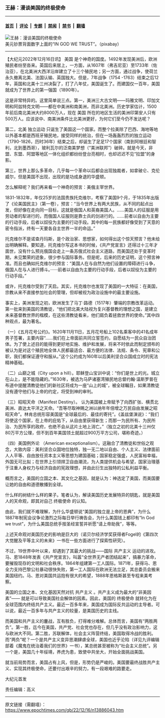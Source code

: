 ### 王赫：漫谈美国的终极使命

---

#### [首页](../../../..?n13886043) &nbsp;|&nbsp; [评论](../../../../../epoch-comment?n13886043) &nbsp;|&nbsp; [专题](../../../../../epoch-special?n13886043) &nbsp;|&nbsp; [禁闻](../../../../../epoch-news?n13886043) &nbsp;|&nbsp; [禁书](../../../../../books?n13886043) &nbsp;|&nbsp; [翻墙](https://github.com/gfw-breaker/nogfw/blob/master/README.md?n13886043)


<div><img alt="王赫：漫谈美国的终极使命" class="attachment-djy_600_400 size-djy_600_400 wp-post-image" src="https://i.epochtimes.com/assets/uploads/2019/09/one-3125379_1920-600x400.jpg"/>
<div class="caption">
 美元钞票背面数字上面的“IN GOD WE TRUST”。（pixabay）
</div></div><hr/><div class="post_content" id="artbody" itemprop="articleBody">
 <!-- article content begin -->
 <p>
  【大纪元2022年12月16日讯】
  <ok href="https://www.epochtimes.com/gb/tag/%E7%BE%8E%E5%9B%BD.html">
   美国
  </ok>
  是个神奇的国度。1492年发现美洲后，欧洲殖民者纷至沓来。英国后来居上，一方面，从1607年（弗吉尼亚）至1733年（佐治亚），在北美洲大西洋沿岸建立了十三个殖民地；另一方面，通过战争，使荷兰永久撤离北美、法国认输、英国独大。但是，7年战争（1754 -1763）结束之后12年，英国和北美十三州决裂了，打了八年仗，美国诞生了。而建国仅一百年，美国就成为了世界上的第一强国（1890年）。
 </p>
 <p>
  这是非常特异的。这里简单说三点。第一，美洲三大古文明——玛雅文明、印加文明和阿兹特克文明——都在中美洲和南美洲，而非北美洲。历史学家估计，1500年前后南北美洲大约8000万人，现在
  <ok href="https://www.epochtimes.com/gb/tag/%E7%BE%8E%E5%9B%BD.html">
   美国
  </ok>
  所在的地区生活的美洲印第安人只有500万人。应该说中、南美洲条件比北美洲更好，为何它们至今仍不发达呢？
 </p>
 <p>
  第二，北美
  <ok href="https://www.epochtimes.com/gb/tag/%E7%8B%AC%E7%AB%8B%E8%BF%90%E5%8A%A8.html">
   独立运动
  </ok>
  只诞生了美国这一个国家。而整个拉美除了巴西、海地等地以外基本都是西班牙殖民地，接受同样的统治，但在一场轰轰烈烈的独立运动（1790-1826，历时36年）结束之后，却诞生了足足17个国家（南到阿根廷和智利，北到墨西哥），玻利瓦尔的泛南美梦想（“美洲联邦”）破碎。就是今天，非盟、东盟、阿盟等地区一体化组织都纷纷登台亮相时，也却迟迟不见“拉盟”的身影。
 </p>
 <p>
  第三，世界上那么多革命，几乎每一个革命以后都会出现独裁者，如拿破仑、克伦威尔，但是美国不出现，出现的是功成身退的华盛顿。
 </p>
 <p>
  怎么解释呢？我们再来看一个神奇的预言：美俄主宰世界。
 </p>
 <p>
  1831-1832年，年仅25岁的法国贵族托克维尔，考察了美国9个月，于1835年出版了《论美国民主》（第一卷），预言：“当今世界上有两大民族，从不同的起点出发，但好像在走向同一目标，这就是俄国人和英裔美国人。……美国人的征服是用劳动者的犁进行的，而俄国人征服则是靠士兵的剑进行的。……前者以自由为主要的行动手段，后者以奴役为主要的行动手段。其中的每一民族都好像受到了天意的密令指派，终有一天要各自主世界一半的命运。”
 </p>
 <p>
  托克维尔不是诺查丹玛斯，是个政治家、思想家，如何得出这个惊天预言？他未给出明确解释。要知道，托克维尔写这本书的时候，《共产党宣言》还得过十三年才面世，没有什么预兆俄国会走上一条苏俄式社会主义道路，而美国还处于变革时期，未见繁荣的迹象，很少参与国际事务。但是呢，后来的历史证明，这个预言神准。而且也确如托克维尔的预言：“美国人在与自然为他们设置的障碍进行斗争，俄国人在与人进行搏斗。······前者以自由为主要的行动手段，后者以奴役为主要的行动手段。”
 </p>
 <p>
  或许，托克维尔受到了天启。其实，托克维尔也发现了美国的一大特征：在美国，宗教从来不直接参加社会的管理，但却被视为政治设施中的最主要设施。
 </p>
 <p>
  事实上，美洲发现之初，欧洲发生了马丁·路德（1517年）肇端的宗教改革运动。第一批来到美国的清教徒，“他们把北美大陆视为复兴基督教的理想之国，是建立未来基督教世界的楷模，在这些清教徒看来，他们肩负着拯救世界的使命。”其中四种观点，最为著名。
 </p>
 <p>
  （一）《五月花号公约》。1620年11月11日，五月花号船上102名乘客中的41名成年男子签署，主要内容“……我们在上帝面前共同立誓签约，自愿结为一民众自治团体。为了使上述目的能得到更好地实施、维护和发展，将来不时依此而制定颁布的被认为是对这个殖民地全体人民都最适合、最方便的法律、法规、条令、宪章和公职，我们都保证遵守和服从。”这个公约成为160年以后美利坚合众国成立时的宪法精神基础。
 </p>
 <p>
  （二）山巅之城（City upon a hill）。耶稣登山宝训中说：“你们是世上的光。城立在山上，是不能隐藏的。”1630年，被选为马萨诸塞湾殖民地总督约翰·温斯罗普在布道中提醒清教徒他们的新社区将成为一座“山上的城”，被全球瞩目，如果清教徒没有遵守他们与上帝的约定，将受到神的审判。
 </p>
 <p>
  （三）昭昭天命（Manifest Destiny）。 认为美国被上帝赋予了向西扩张、横贯北美洲、直达太平洋之天命。“吾等尽取神赐之洲以纳年年倍增之万民自由发展之昭昭天命”。林肯总统形容美国是“全球最后的、最佳的寄托”。《盖兹堡演说》：“我们将使这个国家，在上帝的庇佑下，从自由里获得新生；而那一为民所有、为民所治、为民所享的政府，也绝不会从这片土地上消亡。”（独立之初的北美十三州仅80万平方公理，但不到百年美国领土就超过900万平方公司，堪称奇迹。）
 </p>
 <p>
  （四）美国例外论 （American exceptionalism）。这融合了清教徒和世俗之观念，大致内容：美利坚合众国地位独特，独一无二地以自由、个人主义、法律面前人人平等、自由放任资本主义等思想为建国基础；国家稳定强盛，人民富裕幸福，外国无可比拟；在世界上引领捍卫自由潮流，为人类提供机会与希望，国家治理基于注重人身权力与经济自由的宪政理想，并由此衍生出独特的公私利益平衡。
 </p>
 <p>
  概而言之，美国的立国之本、其文化之基因，就是认为：神选定了美国，而美国要让她的自由和道德散播到全球。
 </p>
 <p>
  什么样的树结什么样的果子。笔者认为，解读美国历史发展特异的钥匙，就是美国人的天命观，即其对自己
  <ok href="https://www.epochtimes.com/gb/tag/%E7%BB%88%E6%9E%81%E4%BD%BF%E5%91%BD.html">
   终极使命
  </ok>
  的认知。
 </p>
 <p>
  由此，我们就不难理解，为什么华盛顿说“美国的独立是上帝的恩典”，为什么1887年制宪会议争论激烈之际每日举行祷告会，为什么美国钱上都印有“In God we trust”，为什么美国总统手按圣经宣誓并祈愿“请上帝助我”，等等。
 </p>
 <p>
  上述天命观对美国历史的影响是巨大的（诺贝尔经济学奖获得者Fogel的《第四次大觉醒及平等主义的未来》一书在一些方面进行了探索性研究）。
 </p>
 <p>
  不过，19世界中叶以来，却遇到了其最大的挑战——国际
  <ok href="https://www.epochtimes.com/gb/tag/%E5%85%B1%E4%BA%A7%E4%B8%BB%E4%B9%89.html">
   共产主义
  </ok>
  运动的进攻。马、恩1848年发表《共产党宣言》，叫嚣“全世界无产者团结起来”，搞暴力革命，要摧毁现存的文明和社会秩序。1864年组建第一工人国际。1871年，获得马、恩全力支持巴黎公社暴动很快失败，第一工人国际在欧洲无法立足，其总委员会搬来美国纽约。马、恩对美国共运抱有很大的希望，1888年恩格斯甚至专程来美考察。
 </p>
 <p>
  美国的立国之本、文化基因天然对抗
  <ok href="https://www.epochtimes.com/gb/tag/%E5%85%B1%E4%BA%A7%E4%B8%BB%E4%B9%89.html">
   共产主义
  </ok>
  。共产主义成为最大的“非美因素”—— 就是可以导致美国社会解体的因素。因此，美国的
  <ok href="https://www.epochtimes.com/gb/tag/%E7%BB%88%E6%9E%81%E4%BD%BF%E5%91%BD.html">
   终极使命
  </ok>
  就转化为在全球范围内终结共产主义。最近一百多年来，美国成为国际反共运动的主导者。可以说，最近一百多年与共产主义的较量，是美国历史的主线。
 </p>
 <p>
  而美国和共产主义的鏖战，互有胜负，打得难分难解。总体而言，美国有“两胜两负”。第一胜，迄今在美国，共产党、社会党也存在，但几乎没有政治影响力，这与欧洲大不同。第二胜，苏联解体，社会主义阵营终结，美国取得冷战的胜利。而“两负”呢？一个是共产主义变异思潮肆虐全球，美国也近乎沦陷（详见九评编辑部着《魔鬼在统治着我们的世界》一书），某总统甚至被称为“社会主义总统”。另一个是，美国几十年绥靖，养虎为患，致使中共坐大，开始全面挑战美国。
 </p>
 <p>
  就当前局势而言，美国占有上风，但是，形势仍是严峻的。美国要最终战胜共产主义、实现其终极使命，还要付出艰辛的努力，有一段艰难的路要走。
 </p>
 <p>
  大纪元首发
 </p>
 <p>
  责任编辑：高义
 </p>
 <!-- article content end -->
 <div id="below_article_ad">
 </div>
</div>


---

原文链接（需翻墙）：https://www.epochtimes.com/gb/22/12/16/n13886043.htm